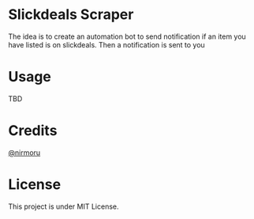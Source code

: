 # Slickdeals Scraper

The idea is to create an automation bot to send notification if an item you have listed is on slickdeals.
Then a notification is sent to you

# Usage
TBD

# Credits
[@nirmoru](https://github.com/nirmoru)

# License
This project is under MIT License.